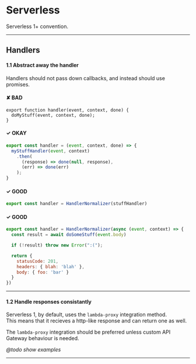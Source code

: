 # Serverless

Serverless 1+ convention.

---

## Handlers

#### 1.1 Abstract away the handler

Handlers should not pass down callbacks, and instead should use promises.

#### ✘ BAD

```
export function handler(event, context, done) {
  doMyStuff(event, context, done);
}
```


#### ✓ OKAY

```js
export const handler = (event, context, done) => {
  myStuffHandler(event, context)
    .then(
      (response) => done(null, response),
      (err) => done(err)
    );
}
```

#### ✓ GOOD

```js
export const handler = HandlerNormalizer(stuffHandler)
```

#### ✓ GOOD

```js
export const handler = HandlerNormalizer(async (event, context) => {
  const result = await doSomeStuff(event.body)

  if (!result) throw new Error(":(");

  return {
    statusCode: 201,
    headers: { blah: 'blah' },
    body: { foo: 'bar' }
  }
})
```

---

#### 1.2 Handle responses consistantly

Serverless 1, by default, uses the `lambda-proxy` integration method.  
This means that it recieves a http-like response and can return one as well.

The `lambda-proxy` integration should be preferred unless custom API Gateway behaviour is needed.

_@todo show examples_

---